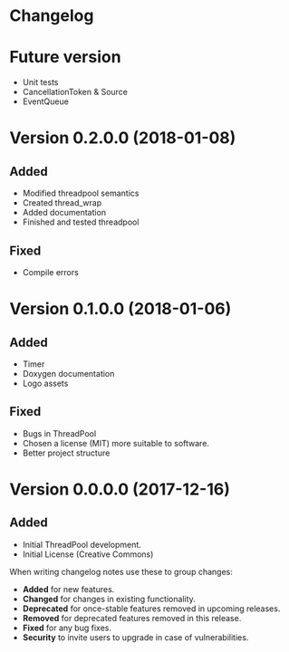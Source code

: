 # Changelog

# Future version
- Unit tests
- CancellationToken & Source
- EventQueue

# Version 0.2.0.0 (2018-01-08)
## Added 
- Modified threadpool semantics
- Created thread_wrap
- Added documentation
- Finished and tested threadpool

## Fixed
- Compile errors

# Version 0.1.0.0 (2018-01-06)
## Added
- Timer
- Doxygen documentation
- Logo assets

## Fixed
- Bugs in ThreadPool
- Chosen a license (MIT) more suitable to software. 
- Better project structure


# Version 0.0.0.0 (2017-12-16)
## Added
- Initial ThreadPool development.
- Initial License (Creative Commons)

When writing changelog notes use these to group changes:

- **Added** for new features.
- **Changed** for changes in existing functionality.
- **Deprecated** for once-stable features removed in upcoming releases.
- **Removed** for deprecated features removed in this release.
- **Fixed** for any bug fixes.
- **Security** to invite users to upgrade in case of vulnerabilities.